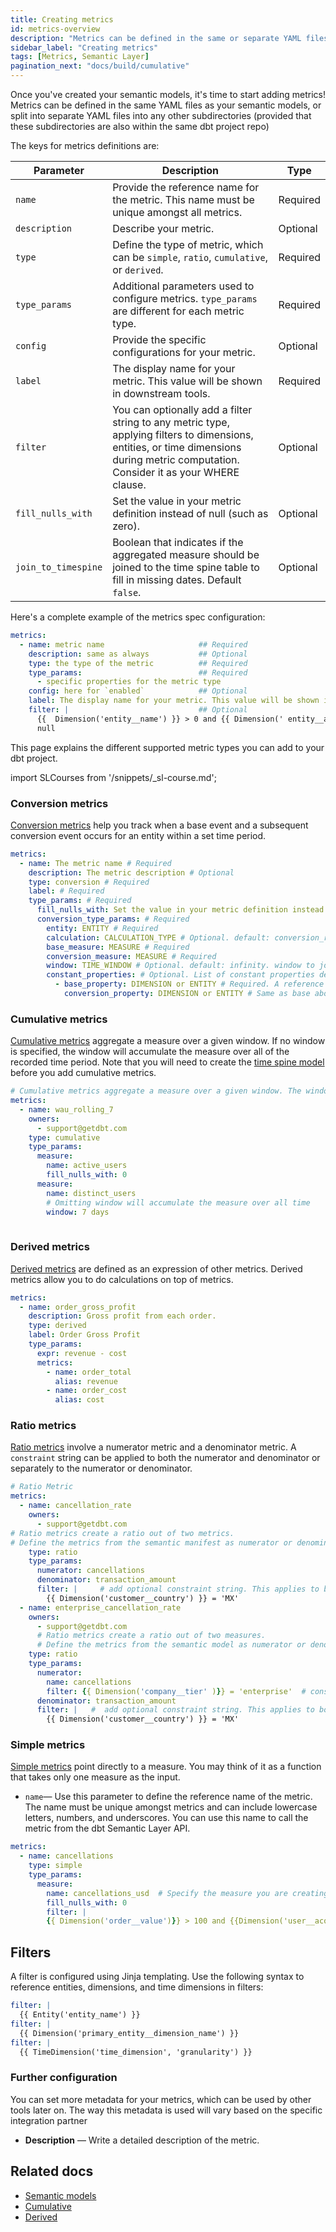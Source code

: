 ```yaml
---
title: Creating metrics
id: metrics-overview
description: "Metrics can be defined in the same or separate YAML files from semantic models within the same dbt project repo."
sidebar_label: "Creating metrics"
tags: [Metrics, Semantic Layer]
pagination_next: "docs/build/cumulative"
---
```

  
Once you've created your semantic models, it's time to start adding metrics! Metrics can be defined in the same YAML files as your semantic models, or split into separate YAML files into any other subdirectories (provided that these subdirectories are also within the same dbt project repo)

The keys for metrics definitions are:

| Parameter | Description | Type |
| --------- | ----------- | ---- |
| `name` | Provide the reference name for the metric. This name must be unique amongst all metrics.   | Required |
| `description` | Describe your metric.   | Optional |
| `type` | Define the type of metric, which can be `simple`, `ratio`, `cumulative`, or `derived`.  | Required |
| `type_params` | Additional parameters used to configure metrics. `type_params` are different for each metric type. | Required |
| `config` | Provide the specific configurations for your metric.   | Optional |
| `label` | The display name for your metric. This value will be shown in downstream tools.   | Required |
| `filter` | You can optionally add a filter string to any metric type, applying filters to dimensions, entities, or time dimensions during metric computation. Consider it as your WHERE clause.   | Optional |
| `fill_nulls_with` | Set the value in your metric definition instead of null (such as zero).| Optional |
| `join_to_timespine` | Boolean that indicates if the aggregated measure should be joined to the time spine table to fill in missing dates. Default `false`. | Optional |

Here's a complete example of the metrics spec configuration:

```yaml
metrics:
  - name: metric name                     ## Required
    description: same as always           ## Optional
    type: the type of the metric          ## Required
    type_params:                          ## Required
      - specific properties for the metric type
    config: here for `enabled`            ## Optional
    label: The display name for your metric. This value will be shown in downstream tools. ## Required
    filter: |                             ## Optional            
      {{  Dimension('entity__name') }} > 0 and {{ Dimension(' entity__another_name') }} is not
      null
```

This page explains the different supported metric types you can add to your dbt project.

import SLCourses from '/snippets/_sl-course.md';

<SLCourses/>

### Conversion metrics

[Conversion metrics](/docs/build/conversion) help you track when a base event and a subsequent conversion event occurs for an entity within a set time period.

```yaml
metrics:
  - name: The metric name # Required
    description: The metric description # Optional
    type: conversion # Required
    label: # Required
    type_params: # Required
      fill_nulls_with: Set the value in your metric definition instead of null (such as zero) # Optional
      conversion_type_params: # Required
        entity: ENTITY # Required
        calculation: CALCULATION_TYPE # Optional. default: conversion_rate. options: conversions(buys) or conversion_rate (buys/visits), and more to come.
        base_measure: MEASURE # Required
        conversion_measure: MEASURE # Required
        window: TIME_WINDOW # Optional. default: infinity. window to join the two events. Follows a similar format as time windows elsewhere (such as 7 days)
        constant_properties: # Optional. List of constant properties default: None
          - base_property: DIMENSION or ENTITY # Required. A reference to a dimension/entity of the semantic model linked to the base_measure
            conversion_property: DIMENSION or ENTITY # Same as base above, but to the semantic model of the conversion_measure
```

### Cumulative metrics 

[Cumulative metrics](/docs/build/cumulative) aggregate a measure over a given window. If no window is specified, the window will accumulate the measure over all of the recorded time period. Note that you will need to create the [time spine model](/docs/build/metricflow-time-spine) before you add cumulative metrics.

```yaml
# Cumulative metrics aggregate a measure over a given window. The window is considered infinite if no window parameter is passed (accumulate the measure over all of time)
metrics:
  - name: wau_rolling_7
    owners:
      - support@getdbt.com
    type: cumulative
    type_params:
      measure:
        name: active_users
        fill_nulls_with: 0
      measure:
        name: distinct_users
        # Omitting window will accumulate the measure over all time
        window: 7 days
      
```

### Derived metrics

[Derived metrics](/docs/build/derived) are defined as an expression of other metrics. Derived metrics allow you to do calculations on top of metrics. 

```yaml
metrics:
  - name: order_gross_profit
    description: Gross profit from each order.
    type: derived
    label: Order Gross Profit
    type_params:
      expr: revenue - cost
      metrics:
        - name: order_total
          alias: revenue
        - name: order_cost
          alias: cost
```
<!-- not supported
### Expression metrics
Use [expression metrics](/docs/build/expr) when you're building a metric that involves a SQL expression of multiple measures.

```yaml
# Expression metric
metrics:
  name: revenue_usd
  type: expr # Expression metrics allow you to pass in any valid SQL expression.
  type_params:
    expr: transaction_amount_usd - cancellations_usd + alterations_usd # Define the SQL expression 
    measures: # Define all the measures that are to be used in this expression metric 
      - transaction_amount_usd
      - cancellations_usd
      - alterations_usd
```
-->

### Ratio metrics 

[Ratio metrics](/docs/build/ratio) involve a numerator metric and a denominator metric. A  `constraint` string  can be applied to both the numerator and denominator or separately to the numerator or denominator. 

```yaml
# Ratio Metric
metrics:
  - name: cancellation_rate
    owners:
      - support@getdbt.com
# Ratio metrics create a ratio out of two metrics.
# Define the metrics from the semantic manifest as numerator or denominator
    type: ratio
    type_params:
      numerator: cancellations
      denominator: transaction_amount
      filter: |     # add optional constraint string. This applies to both the numerator and denominator
        {{ Dimension('customer__country') }} = 'MX'
  - name: enterprise_cancellation_rate
    owners:
      - support@getdbt.com
      # Ratio metrics create a ratio out of two measures. 
      # Define the metrics from the semantic model as numerator or denominator
    type: ratio
    type_params:
      numerator:
        name: cancellations
        filter: {{ Dimension('company__tier' )}} = 'enterprise'  # constraint only applies to the numerator
      denominator: transaction_amount
      filter: |   #  add optional constraint string. This applies to both the numerator and denominator
        {{ Dimension('customer__country') }} = 'MX'  
```

### Simple metrics

[Simple metrics](/docs/build/simple) point directly to a measure. You may think of it as a function that takes only one measure as the input.

- `name`&mdash; Use this parameter to define the reference name of the metric. The name must be unique amongst metrics and can include lowercase letters, numbers, and underscores. You can use this name to call the metric from the dbt Semantic Layer API.

<!--create_metric not supported yet
**Note:** If you've already defined the measure using the `create_metric: True` parameter, you don't need to create simple metrics.  However, if you would like to include a constraint on top of the measure, you will need to create a simple type metric. 
-->
```yaml
metrics:
  - name: cancellations
    type: simple
    type_params:
      measure:
        name: cancellations_usd  # Specify the measure you are creating a proxy for.
        fill_nulls_with: 0
        filter: |
        {{ Dimension('order__value')}} > 100 and {{Dimension('user__acquisition')}}
```

## Filters

A filter is configured using Jinja templating. Use the following syntax to reference entities, dimensions, and time dimensions in filters:

```yaml
filter: |
  {{ Entity('entity_name') }} 
filter: |
  {{ Dimension('primary_entity__dimension_name') }}
filter: |
  {{ TimeDimension('time_dimension', 'granularity') }}
```

### Further configuration

You can set more metadata for your metrics, which can be used by other tools later on. The way this metadata is used will vary based on the specific integration partner

- **Description** &mdash;  Write a detailed description of the metric.

## Related docs

- [Semantic models](/docs/build/semantic-models)
- [Cumulative](/docs/build/cumulative)
- [Derived](/docs/build/derived)
